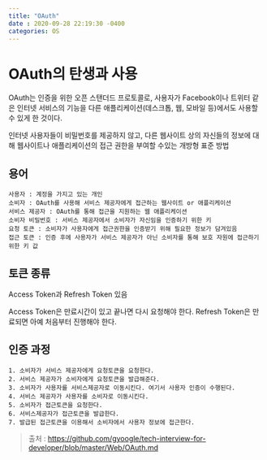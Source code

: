 ```yaml
---
title: "OAuth"
date : 2020-09-28 22:19:30 -0400
categories: OS
---
```


# OAuth의 탄생과 사용

OAuth는 인증을 위한 오픈 스탠더드 프로토콜로, 사용자가 Facebook이나 트위터 같은 인터넷 서비스의 기능을 다른 애플리케이션(데스크톱, 웹, 모바일 등)에서도 사용할 수 있게 한 것이다.

인터넷 사용자들이 비밀번호를 제공하지 않고, 다른 웹사이트 상의 자신들의 정보에 대해 웹사이트나 애플리케이션의 접근 권한을 부여할 수있는 개방형 표준 방법

## 용어

```
사용자 : 계정을 가지고 있는 개인
소비자 : OAuth를 사용해 서비스 제공자에게 접근하는 웹사이트 or 애플리케이션
서비스 제공자 : OAuth를 통해 접근을 지원하는 웹 애플리케이션
소비자 비밀번호 : 서비스 제공자에서 소비자가 자신임을 인증하기 위한 키
요청 토큰 : 소비자가 사용자에게 접근권한을 인증받기 위해 필요한 정보가 담겨있음
접근 토큰 : 인증 후에 사용자가 서비스 제공자가 아닌 소비자를 통해 보호 자원에 접근하기 위한 키 값
```

## 토큰 종류

 Access Token과 Refresh Token 있음 
 
 Access Token은 만료시간이 있고 끝나면 다시 요청해야 한다. Refresh Token은 만료되면 아예 처음부터 진행해야 한다.


## 인증 과정


```
1. 소비자가 서비스 제공자에게 요청토큰을 요청한다.
2. 서비스 제공자가 소비자에게 요청토큰을 발급해준다.
3. 소비자가 사용자를 서비스제공자로 이동시킨다. 여기서 사용자 인증이 수행된다.
4. 서비스 제공자가 사용자를 소비자로 이동시킨다.
5. 소비자가 접근토큰을 요청한다.
6. 서비스제공자가 접근토큰을 발급한다.
7. 발급된 접근토큰을 이용해서 소비자에서 사용자 정보에 접근한다.
```


> 출처 : https://github.com/gyoogle/tech-interview-for-developer/blob/master/Web/OAuth.md
